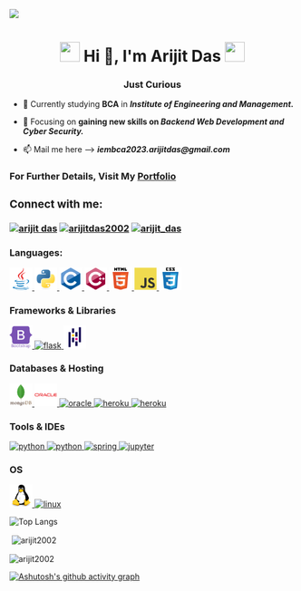 ![](https://komarev.com/ghpvc/?username=arijit2002&style=plastic)
<!--![My image](http://url/to/image.jpg)-->

<h1 align="center"><img src="https://38.media.tumblr.com/a123606e52db443841a6bb982d93febe/tumblr_n7a40sXB7P1r2geqjo1_r1_500.gif" width="35" height="35" />  Hi 👋, I'm Arijit Das <img src="https://38.media.tumblr.com/a123606e52db443841a6bb982d93febe/tumblr_n7a40sXB7P1r2geqjo1_r1_500.gif" width="35" height="35" /></h1>
<h3 align="center">Just Curious </h3>

- 🔭 Currently studying **BCA** in **_Institute of Engineering and Management._**

- 🌱 Focusing on **gaining new skills on _Backend Web Development and Cyber Security._**

- 📫 Mail me here --> **_iembca2023.arijitdas@gmail.com_**

<h3>For Further Details, Visit My <a href="https://portfolio-arijit-das.herokuapp.com/" target="_blank">Portfolio<a><h3>

<h3 align="left">Connect with me:</h3>
<p align="left">
<a href="https://linkedin.com/in/arijit das" target="blank"><img align="center" src="https://raw.githubusercontent.com/rahuldkjain/github-profile-readme-generator/master/src/images/icons/Social/linked-in-alt.svg" alt="arijit das" height="30" width="40" /></a>
<a href="https://twitter.com/arijitdas2002" target="blank"><img align="center" src="https://raw.githubusercontent.com/rahuldkjain/github-profile-readme-generator/master/src/images/icons/Social/twitter.svg" alt="arijitdas2002" height="30" width="40" /></a>
<a href="https://www.hackerrank.com/arijit_das" target="blank"><img align="center" src="https://raw.githubusercontent.com/rahuldkjain/github-profile-readme-generator/master/src/images/icons/Social/hackerrank.svg" alt="arijit_das" height="30" width="40" /></a>
</p>


<h3>Languages:</h3>
<a href="https://www.java.com" target="_blank"> <img src="https://raw.githubusercontent.com/devicons/devicon/master/icons/java/java-original.svg" alt="java" width="40" height="40"/> </a>
<a href="https://www.python.org" target="_blank"> <img src="https://raw.githubusercontent.com/devicons/devicon/master/icons/python/python-original.svg" alt="python" width="40" height="40"/> </a> 
<a href="https://www.cprogramming.com/" target="_blank"> <img src="https://raw.githubusercontent.com/devicons/devicon/master/icons/c/c-original.svg" alt="c" width="40" height="40"/> </a>
<a href="https://isocpp.org/" target="_blank"> <img src="https://raw.githubusercontent.com/devicons/devicon/master/icons/cplusplus/cplusplus-original.svg" alt="cplusplus" width="40" height="40"/> </a>
<a href="https://html.com/" target="_blank"> <img src="https://raw.githubusercontent.com/devicons/devicon/master/icons/html5/html5-original-wordmark.svg" alt="html5" width="40" height="40"/> </a>
<a href="https://developer.mozilla.org/en-US/docs/Web/JavaScript" target="_blank"> <img src="https://raw.githubusercontent.com/devicons/devicon/master/icons/javascript/javascript-original.svg" alt="javascript" width="40" height="40"/> </a>
<a href="https://en.wikipedia.org/wiki/CSS" target="_blank"> <img src="https://raw.githubusercontent.com/devicons/devicon/master/icons/css3/css3-original-wordmark.svg" alt="css3" width="40" height="40"/> </a> 



<h3>Frameworks & Libraries</h3>
<a href="https://getbootstrap.com" target="_blank" rel="noreferrer"> <img src="https://raw.githubusercontent.com/devicons/devicon/master/icons/bootstrap/bootstrap-plain-wordmark.svg" alt="bootstrap" width="40" height="40"/> </a>
<a href="https://flask.palletsprojects.com/" target="_blank"> <img src="https://www.vectorlogo.zone/logos/pocoo_flask/pocoo_flask-icon.svg" alt="flask" width="40" height="40"/> </a>
<a href="https://pandas.pydata.org/" target="_blank" rel="noreferrer"> <img src="https://raw.githubusercontent.com/devicons/devicon/2ae2a900d2f041da66e950e4d48052658d850630/icons/pandas/pandas-original.svg" alt="pandas" width="40" height="40"/> </a>



<h3>Databases & Hosting</h3>
</a> <a href="https://www.mongodb.com/" target="_blank"> <img src="https://raw.githubusercontent.com/devicons/devicon/master/icons/mongodb/mongodb-original-wordmark.svg" alt="mongodb" width="40" height="40"/> </a> 
<a href="https://www.oracle.com/" target="_blank"> <img src="https://raw.githubusercontent.com/devicons/devicon/master/icons/oracle/oracle-original.svg" alt="oracle" width="40" height="40"/> </a>
<a href="https://www.mysql.com/" target="_blank"> <img src="https://www.vectorlogo.zone/logos/mysql/mysql-official.svg" alt="oracle" width="40" height="40"/> </a>
<a href="https://heroku.com" target="_blank"> <img src="https://www.vectorlogo.zone/logos/heroku/heroku-icon.svg" alt="heroku" width="40" height="40"/> </a>
<a href="https://www.netlify.com/" target="_blank"> <img src="https://upload.wikimedia.org/wikipedia/commons/b/b8/Netlify_logo.svg" alt="heroku" width="80" height="40"/> </a>


<h3>Tools & IDEs</h3>
<a href="https://code.visualstudio.com/" target="_blank"> <img src="https://upload.wikimedia.org/wikipedia/commons/9/9a/Visual_Studio_Code_1.35_icon.svg" alt="python" width="40" height="40"/> </a>
<a href="https://www.eclipse.org/" target="_blank"> <img src="https://img.icons8.com/nolan/64/java-eclipse.png" alt="python" width="40" height="40"/> </a>
<a href="https://spring.io/" target="_blank" rel="noreferrer"> <img src="https://www.vectorlogo.zone/logos/springio/springio-icon.svg" alt="spring" width="40" height="40"/> </a>
<a href="https://jupyter.org" target="_blank" rel="noreferrer"> <img src="https://img.icons8.com/fluency/48/000000/jupyter.png" alt="jupyter" width="40" height="40"/> </a>
<!-- <a href="https://www.wireshark.org/" target="_blank"> <img src="https://upload.wikimedia.org/wikipedia/commons/d/df/Wireshark_icon.svg" alt="python" width="40" height="40"/> </a> -->



<h3>OS</h3>
<a href="https://www.linux.org/" target="_blank"> <img src="https://raw.githubusercontent.com/devicons/devicon/master/icons/linux/linux-original.svg" alt="linux" width="40" height="40"/> </a>
<a href="https://www.microsoft.com/en-in/windows?r=1" target="_blank"> <img src="https://upload.wikimedia.org/wikipedia/commons/5/5f/Windows_logo_-_2012.svg" alt="linux" width="40" height="40"/> </a>




![Top Langs](https://github-readme-stats.vercel.app/api/top-langs/?username=arijit2002&theme=chartreuse-dark&langs_count=8)

<!--<p><img align="left" src="https://github-readme-stats.vercel.app/api/top-langs?username=arijit2002&show_icons=true&theme=onedark&title_color=CCFF00&text_color=66FF66&bg_color=000000&locale=en&layout=compact" alt="arijit2002" /></p>-->

<p>&nbsp;<img align="center" src="https://github-readme-stats.vercel.app/api?username=arijit2002&show_icons=true&theme=dracula&title_color=CCFF00&text_color=66FF66&bg_color=000000&locale=en" alt="arijit2002" /></p>

<!--![Anurag's GitHub stats](https://github-readme-stats.vercel.app/api?username=arijit2002&show_icons=true&theme=radical)-->
<p><img align="center" src="https://github-readme-streak-stats.herokuapp.com/?user=arijit2002&theme=chartreuse-dark" alt="arijit2002" /></p>


[![Ashutosh's github activity graph](https://activity-graph.herokuapp.com/graph?username=arijit2002&theme=chartreuse-dark)](https://github.com/ashutosh00710/github-readme-activity-graph)
